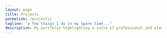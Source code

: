 ```yaml
---
layout: page
title: Projects
permalink: /projects/
tagline: "a few things I do in my spare time..."
description: My portfolio highlighting a suite of professional and elemetary projects.
---
```

